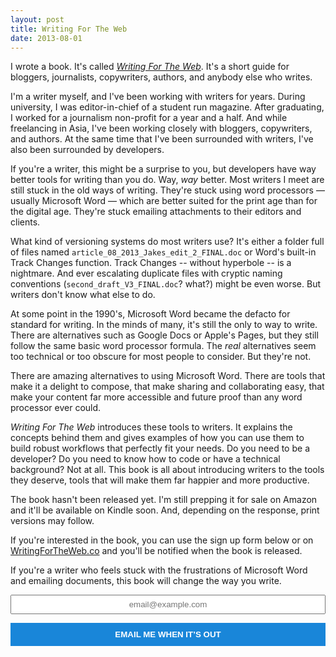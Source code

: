 ```yaml
---
layout: post
title: Writing For The Web
date: 2013-08-01
---
```


I wrote a book. It's called [*Writing For The Web*](http://writingfortheweb.co). It's a short guide for bloggers, journalists, copywriters, authors, and anybody else who writes.

I'm a writer myself, and I've been working with writers for years. During university, I was editor-in-chief of a student run magazine. After graduating, I worked for a journalism non-profit for a year and a half.  And while freelancing in Asia, I've been working closely with bloggers, copywriters, and authors. At the same time that I've been surrounded with writers, I've also been surrounded by developers.

If you're a writer, this might be a surprise to you, but developers have way better tools for writing than you do. Way, *way* better. Most writers I meet are still stuck in the old ways of writing. They're stuck using word processors — usually Microsoft Word — which are better suited for the print age than for the digital age. They're stuck emailing attachments to their editors and clients.

What kind of versioning systems do most writers use? It's either a folder full of files named `article_08_2013_Jakes_edit_2_FINAL.doc` or Word's built-in Track Changes function. Track Changes -- without hyperbole -- is a nightmare. And ever escalating duplicate files with cryptic naming conventions (`second_draft_V3_FINAL.doc`? what?) might be even worse. But writers don't know what else to do.

At some point in the 1990's, Microsoft Word became the defacto for standard for writing. In the minds of many, it's still the only to way to write. There are alternatives such as Google Docs or Apple's Pages, but they still follow the same basic word processor formula. The *real* alternatives seem too technical or too obscure for most people to consider. But they're not.

There are amazing alternatives to using Microsoft Word. There are tools that make it a delight to compose, that make sharing and collaborating easy, that make your content far more accessible and future proof than any word processor ever could.

*Writing For The Web* introduces these tools to writers. It explains the concepts behind them and gives examples of how you can use them to build robust workflows that perfectly fit your needs. Do you need to be a developer? Do you need to know how to code or have a technical background? Not at all. This book is all about introducing writers to the tools they deserve, tools that will make them far happier and more productive.

The book hasn't been released yet. I'm still prepping it for sale on Amazon and it'll be available on Kindle soon. And, depending on the response, print versions may follow.

If you're interested in the book, you can use the sign up form below or on [WritingForTheWeb.co](http://writingfortheweb.co/) and you'll be notified when the book is released.

If you're a writer who feels stuck with the frustrations of Microsoft Word and emailing documents, this book will change the way you write.

<form action="https://tinyletter.com/willmoyer" method="post" target="popupwindow" onsubmit="window.open('https://tinyletter.com/willmoyer', 'popupwindow', 'scrollbars=yes,width=800,height=600');return true"><p><input type="text" style="width: 100%; text-align: center; padding: .425em 0" name="email" id="tlemail" placeholder="email@example.com" /></p><input type="hidden" value="1" name="embed"/><input class="delta" style="background: #1986D9; font-weight: bold; color: #fff; border: none; width: 100%; padding: .85em 0" type="submit" value="EMAIL ME WHEN IT’S OUT" /></form>

